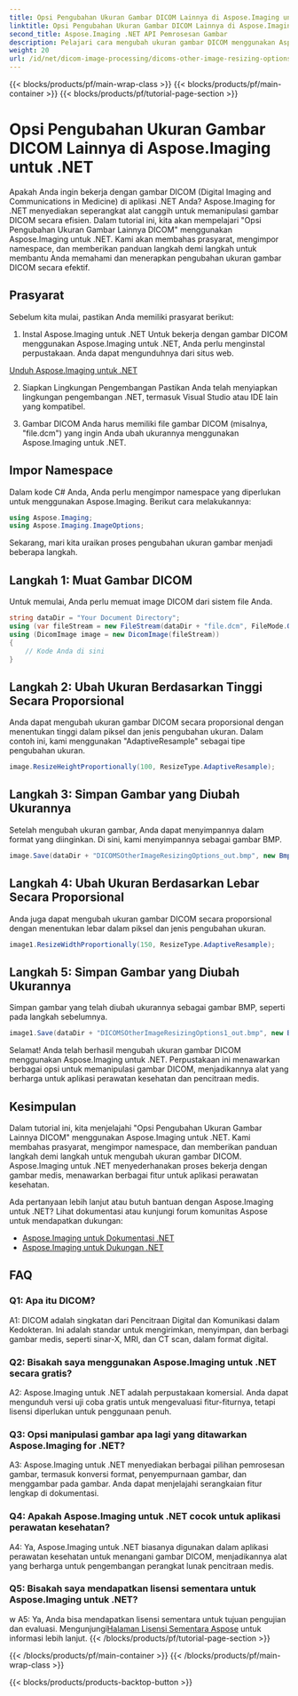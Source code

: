 ```yaml
---
title: Opsi Pengubahan Ukuran Gambar DICOM Lainnya di Aspose.Imaging untuk .NET
linktitle: Opsi Pengubahan Ukuran Gambar DICOM Lainnya di Aspose.Imaging untuk .NET
second_title: Aspose.Imaging .NET API Pemrosesan Gambar
description: Pelajari cara mengubah ukuran gambar DICOM menggunakan Aspose.Imaging untuk .NET. Panduan langkah demi langkah untuk manipulasi gambar medis yang efisien.
weight: 20
url: /id/net/dicom-image-processing/dicoms-other-image-resizing-options/
---
```


{{< blocks/products/pf/main-wrap-class >}}
{{< blocks/products/pf/main-container >}}
{{< blocks/products/pf/tutorial-page-section >}}

# Opsi Pengubahan Ukuran Gambar DICOM Lainnya di Aspose.Imaging untuk .NET

Apakah Anda ingin bekerja dengan gambar DICOM (Digital Imaging and Communications in Medicine) di aplikasi .NET Anda? Aspose.Imaging for .NET menyediakan seperangkat alat canggih untuk memanipulasi gambar DICOM secara efisien. Dalam tutorial ini, kita akan mempelajari "Opsi Pengubahan Ukuran Gambar Lainnya DICOM" menggunakan Aspose.Imaging untuk .NET. Kami akan membahas prasyarat, mengimpor namespace, dan memberikan panduan langkah demi langkah untuk membantu Anda memahami dan menerapkan pengubahan ukuran gambar DICOM secara efektif.

## Prasyarat

Sebelum kita mulai, pastikan Anda memiliki prasyarat berikut:

1. Instal Aspose.Imaging untuk .NET
Untuk bekerja dengan gambar DICOM menggunakan Aspose.Imaging untuk .NET, Anda perlu menginstal perpustakaan. Anda dapat mengunduhnya dari situs web.

[Unduh Aspose.Imaging untuk .NET](https://releases.aspose.com/imaging/net/)

2. Siapkan Lingkungan Pengembangan
Pastikan Anda telah menyiapkan lingkungan pengembangan .NET, termasuk Visual Studio atau IDE lain yang kompatibel.

3. Gambar DICOM
Anda harus memiliki file gambar DICOM (misalnya, "file.dcm") yang ingin Anda ubah ukurannya menggunakan Aspose.Imaging untuk .NET.

## Impor Namespace

Dalam kode C# Anda, Anda perlu mengimpor namespace yang diperlukan untuk menggunakan Aspose.Imaging. Berikut cara melakukannya:

```csharp
using Aspose.Imaging;
using Aspose.Imaging.ImageOptions;
```

Sekarang, mari kita uraikan proses pengubahan ukuran gambar menjadi beberapa langkah.

## Langkah 1: Muat Gambar DICOM
Untuk memulai, Anda perlu memuat image DICOM dari sistem file Anda.

```csharp
string dataDir = "Your Document Directory";
using (var fileStream = new FileStream(dataDir + "file.dcm", FileMode.Open, FileAccess.Read))
using (DicomImage image = new DicomImage(fileStream))
{
    // Kode Anda di sini
}
```

## Langkah 2: Ubah Ukuran Berdasarkan Tinggi Secara Proporsional
Anda dapat mengubah ukuran gambar DICOM secara proporsional dengan menentukan tinggi dalam piksel dan jenis pengubahan ukuran. Dalam contoh ini, kami menggunakan "AdaptiveResample" sebagai tipe pengubahan ukuran.

```csharp
image.ResizeHeightProportionally(100, ResizeType.AdaptiveResample);
```

## Langkah 3: Simpan Gambar yang Diubah Ukurannya
Setelah mengubah ukuran gambar, Anda dapat menyimpannya dalam format yang diinginkan. Di sini, kami menyimpannya sebagai gambar BMP.

```csharp
image.Save(dataDir + "DICOMSOtherImageResizingOptions_out.bmp", new BmpOptions());
```

## Langkah 4: Ubah Ukuran Berdasarkan Lebar Secara Proporsional
Anda juga dapat mengubah ukuran gambar DICOM secara proporsional dengan menentukan lebar dalam piksel dan jenis pengubahan ukuran.

```csharp
image1.ResizeWidthProportionally(150, ResizeType.AdaptiveResample);
```

## Langkah 5: Simpan Gambar yang Diubah Ukurannya
Simpan gambar yang telah diubah ukurannya sebagai gambar BMP, seperti pada langkah sebelumnya.

```csharp
image1.Save(dataDir + "DICOMSOtherImageResizingOptions1_out.bmp", new BmpOptions());
```

Selamat! Anda telah berhasil mengubah ukuran gambar DICOM menggunakan Aspose.Imaging untuk .NET. Perpustakaan ini menawarkan berbagai opsi untuk memanipulasi gambar DICOM, menjadikannya alat yang berharga untuk aplikasi perawatan kesehatan dan pencitraan medis.

## Kesimpulan

Dalam tutorial ini, kita menjelajahi "Opsi Pengubahan Ukuran Gambar Lainnya DICOM" menggunakan Aspose.Imaging untuk .NET. Kami membahas prasyarat, mengimpor namespace, dan memberikan panduan langkah demi langkah untuk mengubah ukuran gambar DICOM. Aspose.Imaging untuk .NET menyederhanakan proses bekerja dengan gambar medis, menawarkan berbagai fitur untuk aplikasi perawatan kesehatan.

Ada pertanyaan lebih lanjut atau butuh bantuan dengan Aspose.Imaging untuk .NET? Lihat dokumentasi atau kunjungi forum komunitas Aspose untuk mendapatkan dukungan:

- [Aspose.Imaging untuk Dokumentasi .NET](https://reference.aspose.com/imaging/net/)
- [Aspose.Imaging untuk Dukungan .NET](https://forum.aspose.com/)

## FAQ

### Q1: Apa itu DICOM?

A1: DICOM adalah singkatan dari Pencitraan Digital dan Komunikasi dalam Kedokteran. Ini adalah standar untuk mengirimkan, menyimpan, dan berbagi gambar medis, seperti sinar-X, MRI, dan CT scan, dalam format digital.

### Q2: Bisakah saya menggunakan Aspose.Imaging untuk .NET secara gratis?

A2: Aspose.Imaging untuk .NET adalah perpustakaan komersial. Anda dapat mengunduh versi uji coba gratis untuk mengevaluasi fitur-fiturnya, tetapi lisensi diperlukan untuk penggunaan penuh.

### Q3: Opsi manipulasi gambar apa lagi yang ditawarkan Aspose.Imaging for .NET?

A3: Aspose.Imaging untuk .NET menyediakan berbagai pilihan pemrosesan gambar, termasuk konversi format, penyempurnaan gambar, dan menggambar pada gambar. Anda dapat menjelajahi serangkaian fitur lengkap di dokumentasi.

### Q4: Apakah Aspose.Imaging untuk .NET cocok untuk aplikasi perawatan kesehatan?

A4: Ya, Aspose.Imaging untuk .NET biasanya digunakan dalam aplikasi perawatan kesehatan untuk menangani gambar DICOM, menjadikannya alat yang berharga untuk pengembangan perangkat lunak pencitraan medis.

### Q5: Bisakah saya mendapatkan lisensi sementara untuk Aspose.Imaging untuk .NET?
w
 A5: Ya, Anda bisa mendapatkan lisensi sementara untuk tujuan pengujian dan evaluasi. Mengunjungi[Halaman Lisensi Sementara Aspose](https://purchase.aspose.com/temporary-license/) untuk informasi lebih lanjut.
{{< /blocks/products/pf/tutorial-page-section >}}

{{< /blocks/products/pf/main-container >}}
{{< /blocks/products/pf/main-wrap-class >}}

{{< blocks/products/products-backtop-button >}}
